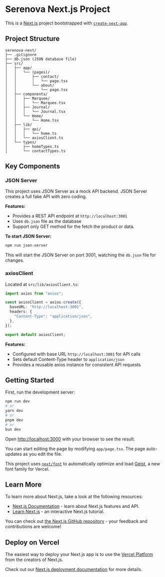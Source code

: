 # Serenova Next.js Project

This is a [Next.js](https://nextjs.org) project bootstrapped with [`create-next-app`](https://nextjs.org/docs/app/api-reference/cli/create-next-app).

## Project Structure

```
serenova-next/
├── .gitignore
├── db.json (JSON database file)
├── src/
│   ├── app/
│   │   └── (pages)/
│   │       ├── contact/
│   │       │   └── page.tsx
│   │       └── about/
│   │           └── page.tsx
│   ├── components/
│   │   ├── Marquee/
│   │   │   └── Marquee.tsx
│   │   ├── Journal/
│   │   │   └── Journal.tsx
│   │   └── Home/
│   │       └── Home.tsx
│   ├── lib/
│   │   ├── api/
│   │   │   └── home.ts
│   │   └── axiosClient.ts
│   └── types/
│       ├── homeTypes.ts
│       └── contactTypes.ts
```

## Key Components

### JSON Server

This project uses JSON Server as a mock API backend. JSON Server creates a full fake API with zero coding.

**Features:**

- Provides a REST API endpoint at `http://localhost:3001`
- Uses `db.json` file as the database
- Support only GET method for the fetch the product or data.

**To start JSON Server:**

```bash
npm run json-server
```

This will start the JSON Server on port 3001, watching the `db.json` file for changes.

### axiosClient

Located at `src/lib/axiosClient.ts`:

```typescript
import axios from "axios";

const axiosClient = axios.create({
  baseURL: "http://localhost:3001",
  headers: {
    "Content-Type": "application/json",
  },
});

export default axiosClient;
```

**Features:**

- Configured with base URL `http://localhost:3001` for API calls
- Sets default Content-Type header to `application/json`
- Provides a reusable axios instance for consistent API requests

## Getting Started

First, run the development server:

```bash
npm run dev
# or
yarn dev
# or
pnpm dev
# or
bun dev
```

Open [http://localhost:3000](http://localhost:3000) with your browser to see the result.

You can start editing the page by modifying `app/page.tsx`. The page auto-updates as you edit the file.

This project uses [`next/font`](https://nextjs.org/docs/app/building-your-application/optimizing/fonts) to automatically optimize and load [Geist](https://vercel.com/font), a new font family for Vercel.

## Learn More

To learn more about Next.js, take a look at the following resources:

- [Next.js Documentation](https://nextjs.org/docs) - learn about Next.js features and API.
- [Learn Next.js](https://nextjs.org/learn) - an interactive Next.js tutorial.

You can check out [the Next.js GitHub repository](https://github.com/vercel/next.js) - your feedback and contributions are welcome!

## Deploy on Vercel

The easiest way to deploy your Next.js app is to use the [Vercel Platform](https://vercel.com/new?utm_medium=default-template&filter=next.js&utm_source=create-next-app&utm_campaign=create-next-app-readme) from the creators of Next.js.

Check out our [Next.js deployment documentation](https://nextjs.org/docs/app/building-your-application/deploying) for more details.
